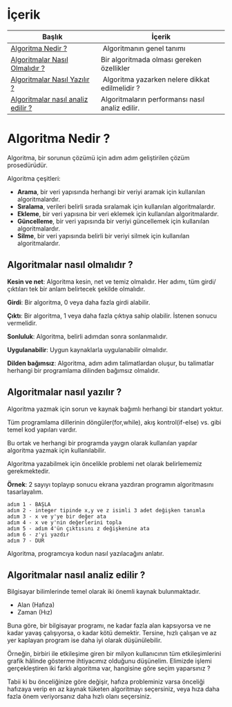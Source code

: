 # İçerik

Başlık | İçerik
--- | --- 
[Algoritma Nedir ?](#algoritma) | Algoritmanın genel tanımı
[Algoritmalar Nasıl Olmalıdır ?](#ozellikler) | Bir algoritmada olması gereken özellikler
[Algoritmalar Nasıl Yazılır ?](#nasilyazilir) | Algoritma yazarken nelere dikkat edilmelidir ?
[Algoritmalar nasıl analiz edilir ?](#analiz) | Algoritmaların performansı nasıl analiz edilir.


# <a name="algoritma"></a>Algoritma Nedir ?

Algoritma, bir sorunun çözümü için adım adım geliştirilen çözüm prosedürüdür.

Algoritma çeşitleri:

* **Arama**, bir veri yapısında herhangi bir veriyi aramak için kullanılan algoritmalardır.
* **Sıralama**, verileri belirli sırada sıralamak için kullanılan algoritmalardır.
* **Ekleme**, bir veri yapısına bir veri eklemek için kullanılan algoritmalardır.
* **Güncelleme**, bir veri yapısında bir veriyi güncellemek için kullanılan algoritmalardır.
* **Silme**, bir veri yapısında belirli bir veriyi silmek için kullanılan algoritmalardır.

## <a name="ozellikler"></a>Algoritmalar nasıl olmalıdır ?

__**Kesin ve net**__: Algoritma kesin, net ve temiz olmalıdır. Her adımı, tüm girdi/çıktıları tek bir anlam belirtecek şekilde olmalıdır.

__**Girdi**__: Bir algoritma, 0 veya daha fazla girdi alabilir.

__**Çıktı**__: Bir algoritma, 1 veya daha fazla çıktıya sahip olabilir. İstenen sonucu vermelidir.

__**Sonluluk**__: Algoritma, belirli adımdan sonra sonlanmalıdır.

__**Uygulanabilir**__: Uygun kaynaklarla uygulanabilir olmalıdır.

__**Dilden bağımsız**__: Algoritma, adım adım talimatlardan oluşur, bu talimatlar herhangi bir programlama dilinden bağımsız olmalıdır.

## <a name="nasilyazilir"></a>Algoritmalar nasıl yazılır ?

Algoritma yazmak için sorun ve kaynak bağımlı herhangi bir standart yoktur.

Tüm programlama dillerinin döngüler(for,while), akış kontrol(if-else) vs. gibi temel kod yapıları vardır.

Bu ortak ve herhangi bir programda yaygın olarak kullanılan yapılar algoritma yazmak için kullanılabilir.

Algoritma yazabilmek için öncelikle problemi net olarak belirlememiz gerekmektedir.

**Örnek**: 2 sayıyı toplayıp sonucu ekrana yazdıran programın algoritmasını tasarlayalım.

    adım 1 - BAŞLA
    adım 2 - integer tipinde x,y ve z isimli 3 adet değişken tanımla
    adım 3 - x ve y'ye bir değer ata
    adım 4 - x ve y'nin değerlerini topla
    adım 5 - adım 4'ün çıktısını z değişkenine ata
    adım 6 - z'yi yazdır
    adım 7 - DUR


Algoritma, programcıya kodun nasıl yazılacağını anlatır.

## <a name="analiz"></a>Algoritmalar nasıl analiz edilir ?

Bilgisayar bilimlerinde temel olarak iki önemli kaynak bulunmaktadır.

* Alan (Hafıza)
* Zaman (Hız)

Buna göre, bir bilgisayar programı, ne kadar fazla alan kapsıyorsa ve ne kadar yavaş çalışıyorsa, o kadar kötü demektir. Tersine, hızlı çalışan ve az yer kaplayan program ise daha iyi olarak düşünülebilir.

Örneğin, birbiri ile etkileşime giren bir milyon kullanıcının tüm etkileşimlerini grafik hâlinde gösterme ihtiyacımız olduğunu düşünelim. Elimizde işlemi gerçekleştiren iki farklı algoritma var, hangisine göre seçim yaparsınız ?

Tabii ki bu önceliğinize göre değişir, hafıza probleminiz varsa önceliği hafızaya verip en az kaynak tüketen algoritmayı seçersiniz, veya hıza daha fazla önem veriyorsanız daha hızlı olanı seçersiniz. 